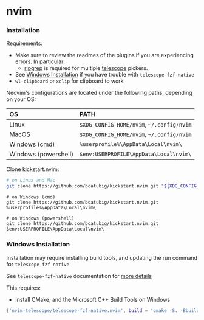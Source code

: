 # nvim

### Installation

Requirements:

- Make sure to review the readmes of the plugins if you are experiencing errors. In particular:
  - [ripgrep](https://github.com/BurntSushi/ripgrep#installation) is required for multiple [telescope](https://github.com/nvim-telescope/telescope.nvim#suggested-dependencies) pickers.
- See [Windows Installation](#windows-installation) if you have trouble with `telescope-fzf-native`
- `wl-clipboard` or `xclip` for clipboard to work

Neovim's configurations are located under the following paths, depending on your OS:

| OS                   | PATH                                      |
| :------------------- | :---------------------------------------- |
| Linux                | `$XDG_CONFIG_HOME/nvim`, `~/.config/nvim` |
| MacOS                | `$XDG_CONFIG_HOME/nvim`, `~/.config/nvim` |
| Windows (cmd)        | `%userprofile%\AppData\Local\nvim\`       |
| Windows (powershell) | `$env:USERPROFILE\AppData\Local\nvim\`    |

Clone kickstart.nvim:

```sh
# on Linux and Mac
git clone https://github.com/bcatubig/kickstart.nvim.git "${XDG_CONFIG_HOME:-$HOME/.config}"/nvim
```

```
# on Windows (cmd)
git clone https://github.com/bcatubig/kickstart.nvim.git %userprofile%\AppData\Local\nvim\
```

```
# on Windows (powershell)
git clone https://github.com/bcatubig/kickstart.nvim.git $env:USERPROFILE\AppData\Local\nvim\
```

### Windows Installation

Installation may require installing build tools, and updating the run command for `telescope-fzf-native`

See `telescope-fzf-native` documentation for [more details](https://github.com/nvim-telescope/telescope-fzf-native.nvim#installation)

This requires:

- Install CMake, and the Microsoft C++ Build Tools on Windows

```lua
{'nvim-telescope/telescope-fzf-native.nvim', build = 'cmake -S. -Bbuild -DCMAKE_BUILD_TYPE=Release && cmake --build build --config Release && cmake --install build --prefix build' }
```
